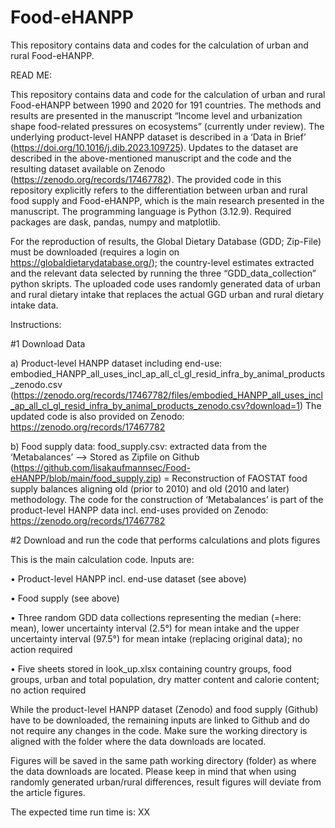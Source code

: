 # Food-eHANPP
This repository contains data and codes for the calculation of urban and rural Food-eHANPP.

READ ME:

This repository contains data and code for the calculation of urban and rural Food-eHANPP between 1990 and 2020 for 191 countries. The methods and results are presented in the manuscript “Income level and urbanization shape food-related pressures on ecosystems” (currently under review). The underlying product-level HANPP dataset is described in a ‘Data in Brief’ (https://doi.org/10.1016/j.dib.2023.109725). Updates to the dataset are described in the above-mentioned manuscript and the code and the resulting dataset available on Zenodo (https://zenodo.org/records/17467782). The provided code in this repository explicitly refers to the differentiation between urban and rural food supply and Food-eHANPP, which is the main research presented in the manuscript. The programming language is Python (3.12.9). Required packages are dask, pandas, numpy and matplotlib. 

For the reproduction of results, the Global Dietary Database (GDD; Zip-File) must be downloaded (requires a login on https://globaldietarydatabase.org/); the country-level estimates extracted and the relevant data selected by running the three “GDD_data_collection” python skripts. The uploaded code uses randomly generated data of urban and rural dietary intake that replaces the actual GGD urban and rural dietary intake data. 

Instructions: 

#1 Download Data 

a) Product-level HANPP dataset including end-use: embodied_HANPP_all_uses_incl_ap_all_cl_gl_resid_infra_by_animal_products_zenodo.csv (https://zenodo.org/records/17467782/files/embodied_HANPP_all_uses_incl_ap_all_cl_gl_resid_infra_by_animal_products_zenodo.csv?download=1)
  The updated code is also provided on Zenodo: https://zenodo.org/records/17467782

b) Food supply data: food_supply.csv: extracted data from the ‘Metabalances’ --> Stored as Zipfile on Github (https://github.com/lisakaufmannsec/Food-eHANPP/blob/main/food_supply.zip)
= Reconstruction of FAOSTAT food supply balances aligning old (prior to 2010) and old (2010 and later) methodology. The code for the construction of ‘Metabalances’ is part of the product-level HANPP data incl. end-uses provided on Zenodo: https://zenodo.org/records/17467782


#2 Download and run the code that performs calculations and plots figures

This is the main calculation code. Inputs are:

•	Product-level HANPP incl. end-use dataset (see above)

•	Food supply (see above)

•	Three random GDD data collections representing the median (=here: mean), lower uncertainty interval (2.5°) for mean intake and the upper uncertainty interval (97.5°) for mean intake (replacing original data); no action required

•	Five sheets stored in look_up.xlsx containing country groups, food groups, urban and total population, dry matter content and calorie content; no action required


While the product-level HANPP dataset (Zenodo) and food supply (Github) have to be downloaded, the remaining inputs are linked to Github and do not require any changes in the code. Make sure the working directory is aligned with the folder where the data downloads are located.

Figures will be saved in the same path working directory (folder) as where the data downloads are located. Please keep in mind that when using randomly generated urban/rural differences, result figures will deviate from the article figures.

The expected time run time is: XX

